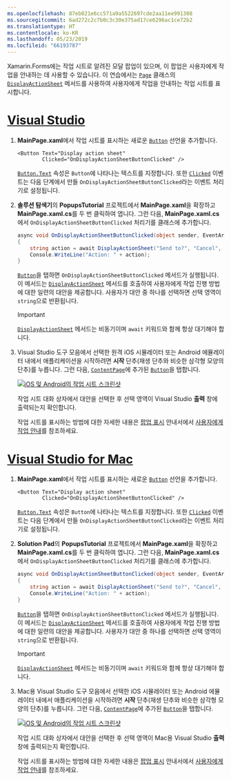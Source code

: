 ```yaml
---
ms.openlocfilehash: 87eb021e6cc571a9a5522697cde2aa11ee991308
ms.sourcegitcommit: 6ad272c2c7b0c3c30e375ad17ce6296ac1ce72b2
ms.translationtype: HT
ms.contentlocale: ko-KR
ms.lasthandoff: 05/23/2019
ms.locfileid: "66193787"
---
```


Xamarin.Forms에는 작업 시트로 알려진 모달 팝업이 있으며, 이 팝업은 사용자에게 작업을 안내하는 데 사용할 수 있습니다. 이 연습에서는 [`Page`](xref:Xamarin.Forms.Page) 클래스의 [`DisplayActionSheet`](xref:Xamarin.Forms.Page.DisplayActionSheet*) 메서드를 사용하여 사용자에게 작업을 안내하는 작업 시트를 표시합니다.

# <a name="visual-studiotabvswin"></a>[Visual Studio](#tab/vswin)

1. **MainPage.xaml**에서 작업 시트를 표시하는 새로운 [`Button`](xref:Xamarin.Forms.Button) 선언을 추가합니다.

    ```xaml
    <Button Text="Display action sheet"
            Clicked="OnDisplayActionSheetButtonClicked" />
    ```

     [`Button.Text`](xref:Xamarin.Forms.Button.Text) 속성은 `Button`에 나타나는 텍스트를 지정합니다. 또한 [`Clicked`](xref:Xamarin.Forms.Button.Clicked) 이벤트는 다음 단계에서 만들 `OnDisplayActionSheetButtonClicked`라는 이벤트 처리기로 설정됩니다.

1. **솔루션 탐색기**의 **PopupsTutorial** 프로젝트에서 **MainPage.xaml**을 확장하고 **MainPage.xaml.cs**를 두 번 클릭하여 엽니다. 그런 다음, **MainPage.xaml.cs**에서 `OnDisplayActionSheetButtonClicked` 처리기를 클래스에 추가합니다.

    ```csharp
    async void OnDisplayActionSheetButtonClicked(object sender, EventArgs e)
    {
        string action = await DisplayActionSheet("Send to?", "Cancel", null, "Email", "Twitter", "Facebook");
        Console.WriteLine("Action: " + action);
    }
    ```

    [`Button`](xref:Xamarin.Forms.Button)을 탭하면 `OnDisplayActionSheetButtonClicked` 메서드가 실행됩니다. 이 메서드는 [`DisplayActionSheet`](xref:Xamarin.Forms.Page.DisplayActionSheet*) 메서드를 호출하여 사용자에게 작업 진행 방법에 대한 일련의 대안을 제공합니다. 사용자가 대안 중 하나를 선택하면 선택 영역이 `string`으로 반환됩니다.

    > [!IMPORTANT]
    > [`DisplayActionSheet`](xref:Xamarin.Forms.Page.DisplayActionSheet*) 메서드는 비동기이며 `await` 키워드와 함께 항상 대기해야 합니다.

1. Visual Studio 도구 모음에서 선택한 원격 iOS 시뮬레이터 또는 Android 에뮬레이터 내에서 애플리케이션을 시작하려면 **시작** 단추(재생 단추와 비슷한 삼각형 모양의 단추)를 누릅니다. 그런 다음, [`ContentPage`](xref:Xamarin.Forms.ContentPage)에 추가된 [`Button`](xref:Xamarin.Forms.Button)을 탭합니다.

    [![iOS 및 Android의 작업 시트 스크린샷](../images/actionsheet.png "사용자에게 작업을 안내하는 작업 시트")](../images/actionsheet-large.png#lightbox "사용자에게 작업을 안내하는 작업 시트")

    작업 시트 대화 상자에서 대안을 선택한 후 선택 영역이 Visual Studio **출력** 창에 출력되는지 확인합니다.

    작업 시트를 표시하는 방법에 대한 자세한 내용은 [팝업 표시](~/xamarin-forms/user-interface/pop-ups.md) 안내서에서 [사용자에게 작업 안내](~/xamarin-forms/user-interface/pop-ups.md#guide-users-through-tasks)를 참조하세요.

# <a name="visual-studio-for-mactabvsmac"></a>[Visual Studio for Mac](#tab/vsmac)

1. **MainPage.xaml**에서 작업 시트를 표시하는 새로운 [`Button`](xref:Xamarin.Forms.Button) 선언을 추가합니다.

    ```xaml
    <Button Text="Display action sheet"
            Clicked="OnDisplayActionSheetButtonClicked" />
    ```

    [`Button.Text`](xref:Xamarin.Forms.Button.Text) 속성은 `Button`에 나타나는 텍스트를 지정합니다. 또한 [`Clicked`](xref:Xamarin.Forms.Button.Clicked) 이벤트는 다음 단계에서 만들 `OnDisplayActionSheetButtonClicked`라는 이벤트 처리기로 설정됩니다.

1. **Solution Pad**의 **PopupsTutorial** 프로젝트에서 **MainPage.xaml**을 확장하고 **MainPage.xaml.cs**를 두 번 클릭하여 엽니다. 그런 다음, **MainPage.xaml.cs**에서 `OnDisplayActionSheetButtonClicked` 처리기를 클래스에 추가합니다.

    ```csharp
    async void OnDisplayActionSheetButtonClicked(object sender, EventArgs e)
    {
        string action = await DisplayActionSheet("Send to?", "Cancel", null, "Email", "Twitter", "Facebook");
        Console.WriteLine("Action: " + action);
    }
    ```

    [`Button`](xref:Xamarin.Forms.Button)을 탭하면 `OnDisplayActionSheetButtonClicked` 메서드가 실행됩니다. 이 메서드는 [`DisplayActionSheet`](xref:Xamarin.Forms.Page.DisplayActionSheet*) 메서드를 호출하여 사용자에게 작업 진행 방법에 대한 일련의 대안을 제공합니다. 사용자가 대안 중 하나를 선택하면 선택 영역이 `string`으로 반환됩니다.

    > [!IMPORTANT]
    > [`DisplayActionSheet`](xref:Xamarin.Forms.Page.DisplayActionSheet*) 메서드는 비동기이며 `await` 키워드와 함께 항상 대기해야 합니다.

1. Mac용 Visual Studio 도구 모음에서 선택한 iOS 시뮬레이터 또는 Android 에뮬레이터 내에서 애플리케이션을 시작하려면 **시작** 단추(재생 단추와 비슷한 삼각형 모양의 단추)를 누릅니다. 그런 다음, [`ContentPage`](xref:Xamarin.Forms.ContentPage)에 추가된 [`Button`](xref:Xamarin.Forms.Button)을 탭합니다.

    [![iOS 및 Android의 작업 시트 스크린샷](../images/actionsheet.png "사용자에게 작업을 안내하는 작업 시트")](../images/actionsheet-large.png#lightbox "사용자에게 작업을 안내하는 작업 시트")

    작업 시트 대화 상자에서 대안을 선택한 후 선택 영역이 Mac용 Visual Studio **출력** 창에 출력되는지 확인합니다.

    작업 시트를 표시하는 방법에 대한 자세한 내용은 [팝업 표시](~/xamarin-forms/user-interface/pop-ups.md) 안내서에서 [사용자에게 작업 안내](~/xamarin-forms/user-interface/pop-ups.md#guide-users-through-tasks)를 참조하세요.
